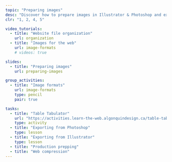 ```yaml
---
topic: "Preparing images"
desc: "Discover how to prepare images in Illustrator & Photoshop and export them properly for the web."
clr: "1, 2, 4, 5"

video_tutorials:
  - title: "Website file organization"
    url: organization
  - title: "Images for the web"
    url: image-formats
    # videos: true

slides:
  - title: "Preparing images"
    url: preparing-images

group_activities:
  - title: "Image formats"
    url: image-formats
    type: pencil
    pair: true

tasks:
  - title: "Table Tabulator"
    url: "https://activities.learn-the-web.algonquindesign.ca/table-tabulator/"
    type: activity
  - title: "Exporting from Photoshop"
    type: lesson
  - title: "Exporting from Illustrator"
    type: lesson
  - title: "Production prepping"
  - title: "Web compression"
---
```

